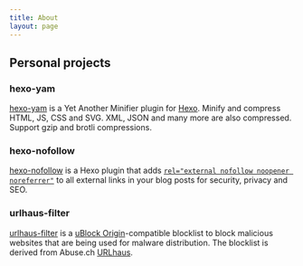 ```yaml
---
title: About
layout: page
---
```


## Personal projects

### hexo-yam

[hexo-yam](https://github.com/curbengh/hexo-yam) is a Yet Another Minifier plugin for [Hexo](https://github.com/hexojs/hexo). Minify and compress HTML, JS, CSS and SVG. XML, JSON and many more are also compressed. Support gzip and brotli compressions.

### hexo-nofollow

[hexo-nofollow](https://github.com/curbengh/hexo-nofollow) is a Hexo plugin that adds [`rel="external nofollow noopener noreferrer"`](https://developer.mozilla.org/en-US/docs/Web/HTML/Link_types) to all external links in your blog posts for security, privacy and SEO.

### urlhaus-filter

[urlhaus-filter](https://gitlab.com/curben/urlhaus-filter) is a [uBlock Origin](https://github.com/gorhill/uBlock/)-compatible blocklist to block malicious websites that are being used for malware distribution. The blocklist is derived from Abuse.ch [URLhaus](https://urlhaus.abuse.ch/).
